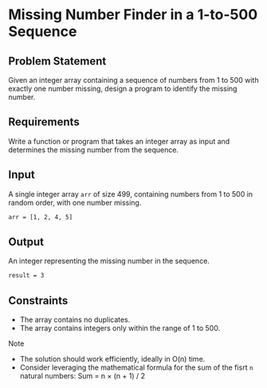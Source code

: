 # Missing Number Finder in a 1-to-500 Sequence

## Problem Statement

Given an integer array containing a sequence of numbers from 1 to 500 with exactly one number missing, design a program to identify the missing number.

## Requirements

Write a function or program that takes an integer array as input and determines the missing number from the sequence.

## Input

A single integer array `arr` of size 499, containing numbers from 1 to 500 in random order, with one number missing.

```bash
arr = [1, 2, 4, 5]
```

## Output

An integer representing the missing number in the sequence.

```bash
result = 3
```

## Constraints

- The array contains no duplicates.
- The array contains integers only within the range of 1 to 500.

> [!NOTE]
>
> - The solution should work efficiently, ideally in O(n) time.
> - Consider leveraging the mathematical formula for the sum of the fisrt `n` natural numbers: Sum = n × (n + 1)​ / 2
